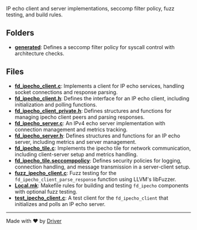 <!--------------------------------------------------------------------------------->
<!-- IMPORTANT: This file is auto-generated by Driver (https://driver.ai). -------->
<!-- Manual edits may be overwritten on future commits. --------------------------->
<!--------------------------------------------------------------------------------->

IP echo client and server implementations, seccomp filter policy, fuzz testing, and build rules.

## Folders
- **[generated](generated/README.md)**: Defines a seccomp filter policy for syscall control with architecture checks.

## Files
- **[fd_ipecho_client.c](fd_ipecho_client.c.md)**: Implements a client for IP echo services, handling socket connections and response parsing.
- **[fd_ipecho_client.h](fd_ipecho_client.h.md)**: Defines the interface for an IP echo client, including initialization and polling functions.
- **[fd_ipecho_client_private.h](fd_ipecho_client_private.h.md)**: Defines structures and functions for managing ipecho client peers and parsing responses.
- **[fd_ipecho_server.c](fd_ipecho_server.c.md)**: An IPv4 echo server implementation with connection management and metrics tracking.
- **[fd_ipecho_server.h](fd_ipecho_server.h.md)**: Defines structures and functions for an IP echo server, including metrics and server management.
- **[fd_ipecho_tile.c](fd_ipecho_tile.c.md)**: Implements the ipecho tile for network communication, including client-server setup and metrics handling.
- **[fd_ipecho_tile.seccomppolicy](fd_ipecho_tile.seccomppolicy.md)**: Defines security policies for logging, connection handling, and message transmission in a server-client setup.
- **[fuzz_ipecho_client.c](fuzz_ipecho_client.c.md)**: Fuzz testing for the `fd_ipecho_client_parse_response` function using LLVM's libFuzzer.
- **[Local.mk](Local.mk.md)**: Makefile rules for building and testing `fd_ipecho` components with optional fuzz testing.
- **[test_ipecho_client.c](test_ipecho_client.c.md)**: A test client for the `fd_ipecho_client` that initializes and polls an IP echo server.

---
Made with ❤️ by [Driver](https://www.driver.ai/)